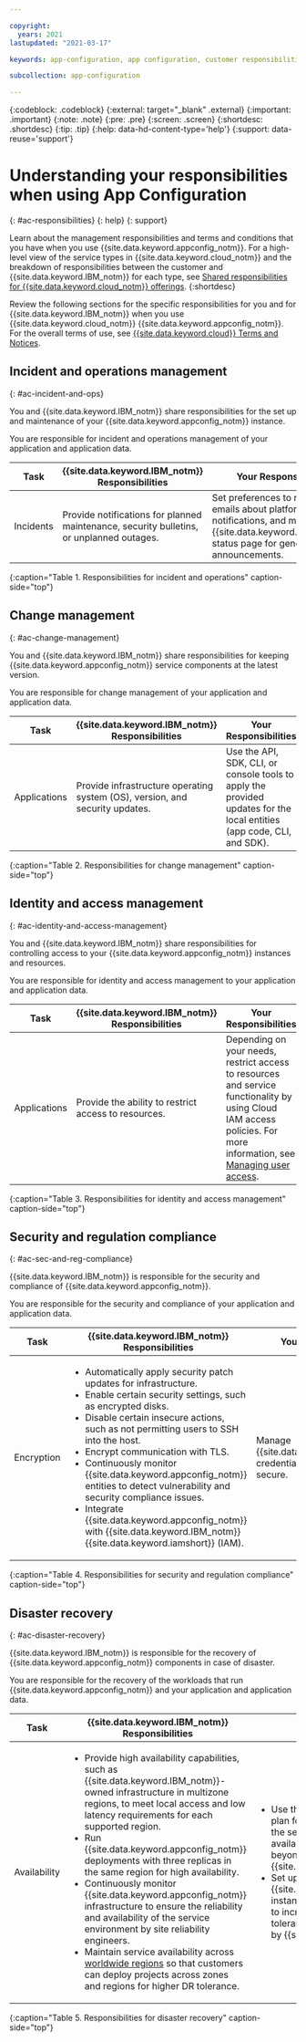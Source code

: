 ```yaml
---

copyright:
  years: 2021
lastupdated: "2021-03-17"

keywords: app-configuration, app configuration, customer responsibilities, IBM responsibilities, terms and conditions, disaster recovery, toolchain backup

subcollection: app-configuration

---
```


{:codeblock: .codeblock}
{:external: target="_blank" .external}
{:important: .important}
{:note: .note}
{:pre: .pre}
{:screen: .screen}
{:shortdesc: .shortdesc}
{:tip: .tip}
{:help: data-hd-content-type='help'}
{:support: data-reuse='support'}

# Understanding your responsibilities when using App Configuration
{: #ac-responsibilities}
{: help}
{: support}

Learn about the management responsibilities and terms and conditions that you have when you use {{site.data.keyword.appconfig_notm}}. For a high-level view of the service types in {{site.data.keyword.cloud_notm}} and the breakdown of responsibilities between the customer and {{site.data.keyword.IBM_notm}} for each type, see [Shared responsibilities for {{site.data.keyword.cloud_notm}} offerings](/docs/overview?topic=overview-shared-responsibilities).
{:shortdesc}

Review the following sections for the specific responsibilities for you and for {{site.data.keyword.IBM_notm}} when you use {{site.data.keyword.cloud_notm}} {{site.data.keyword.appconfig_notm}}. For the overall terms of use, see [{{site.data.keyword.cloud}} Terms and Notices](/docs/overview/terms-of-use?topic=overview-terms).

## Incident and operations management
{: #ac-incident-and-ops}

You and {{site.data.keyword.IBM_notm}} share responsibilities for the set up and maintenance of your {{site.data.keyword.appconfig_notm}} instance.

You are responsible for incident and operations management of your application and application data.

|Task     |{{site.data.keyword.IBM_notm}} Responsibilities |Your Responsibilities |
|-------------|-----------------------|-----------------------|
|Incidents |Provide notifications for planned maintenance, security bulletins, or unplanned outages. |Set preferences to receive emails about platform notifications, and monitor the {{site.data.keyword.cloud_notm}} status page for general announcements. |
{:caption="Table 1. Responsibilities for incident and operations" caption-side="top"}

## Change management
{: #ac-change-management}

You and {{site.data.keyword.IBM_notm}} share responsibilities for keeping {{site.data.keyword.appconfig_notm}} service components at the latest version.

You are responsible for change management of your application and application data.

|Task     |{{site.data.keyword.IBM_notm}} Responsibilities |Your Responsibilities |
|-------------|-----------------------|-----------------------|
|Applications |Provide infrastructure operating system (OS), version, and security updates. |Use the API, SDK, CLI, or console tools to apply the provided updates for the local entities (app code, CLI, and SDK). |
{:caption="Table 2. Responsibilities for change management" caption-side="top"}

## Identity and access management
{: #ac-identity-and-access-management}

You and {{site.data.keyword.IBM_notm}} share responsibilities for controlling access to your {{site.data.keyword.appconfig_notm}} instances and resources.

You are responsible for identity and access management to your application and application data.

|Task     |{{site.data.keyword.IBM_notm}} Responsibilities |Your Responsibilities |
|-------------|-----------------------|-----------------------|
|Applications |Provide the ability to restrict access to resources.	|Depending on your needs, restrict access to resources and service functionality by using Cloud IAM access policies. For more information, see [Managing user access](/docs/app-configuration?topic=app-configuration-ac-service-access-management). |
{:caption="Table 3. Responsibilities for identity and access management" caption-side="top"}

## Security and regulation compliance
{: #ac-sec-and-reg-compliance}

{{site.data.keyword.IBM_notm}} is responsible for the security and compliance of {{site.data.keyword.appconfig_notm}}. 

You are responsible for the security and compliance of your application and application data.

|Task     |{{site.data.keyword.IBM_notm}} Responsibilities |Your Responsibilities |
|-------------|-----------------------|-----------------------|
|Encryption |<ul><li>Automatically apply security patch updates for infrastructure.</li><li>Enable certain security settings, such as encrypted disks.</li><li>Disable certain insecure actions, such as not permitting users to SSH into the host.</li><li>Encrypt communication with TLS.</li><li>Continuously monitor {{site.data.keyword.appconfig_notm}} entities to detect vulnerability and security compliance issues.</li><li>Integrate {{site.data.keyword.appconfig_notm}} with {{site.data.keyword.IBM_notm}} {{site.data.keyword.iamshort}} (IAM).</li></ul> |Manage {{site.data.keyword.cloud_notm}} credentials, and keep credentials secure. |
{:caption="Table 4. Responsibilities for security and regulation compliance" caption-side="top"}

## Disaster recovery
{: #ac-disaster-recovery}

{{site.data.keyword.IBM_notm}} is responsible for the recovery of {{site.data.keyword.appconfig_notm}} components in case of disaster.

You are responsible for the recovery of the workloads that run {{site.data.keyword.appconfig_notm}} and your application and application data.

|Task     |{{site.data.keyword.IBM_notm}} Responsibilities |Your Responsibilities |
|-------------|-----------------------|-----------------------|
|Availability |<ul><li>Provide high availability capabilities, such as {{site.data.keyword.IBM_notm}}-owned infrastructure in multizone regions, to meet local access and low latency requirements for each supported region. </li><li>Run {{site.data.keyword.appconfig_notm}} deployments with three replicas in the same region for high availability.</li><li>Continuously monitor {{site.data.keyword.appconfig_notm}} infrastructure to ensure the reliability and availability of the service environment by site reliability engineers.</li><li>Maintain service availability across [worldwide regions](/docs/app-configuration?topic=app-configuration-ac-regions-endpoints#ac-regions) so that customers can deploy projects across zones and regions for higher DR tolerance.</li></ul> |<ul><li>Use the list of [available regions](/docs/app-configuration?topic=app-configuration-ac-regions-endpoints#ac-regions) to plan for and create new instances of the service to meet performance and availability requirements above and beyond the default provided by {{site.data.keyword.IBM_notm}}.</li><li>Set up additional {{site.data.keyword.appconfig_notm}} instances across zones and regions to increase disaster recovery tolerance above the default provided by {{site.data.keyword.IBM_notm}}.</li></ul>
{:caption="Table 5. Responsibilities for disaster recovery" caption-side="top"}

